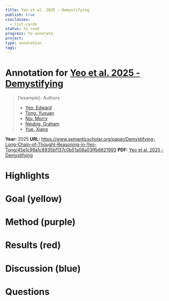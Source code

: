 ```yaml
---
title: Yeo et al. 2025 - Demystifying
publish: true
cssclasses:
  - list-cards
status: to read
progress: to annotate
project:
type: annotation
tags:
---
```

# Annotation for [Yeo et al. 2025 - Demystifying](Papers/References/Yeo%20et%20al.%202025%20-%20Demystifying)

> [!example]- Authors
> - [Yeo, Edward](Yeo%2C%20Edward)
> - [Tong, Yuxuan](Tong%2C%20Yuxuan)
> - [Niu, Morry](Niu%2C%20Morry)
> - [Neubig, Graham](Neubig%2C%20Graham)
> - [Yue, Xiang](Yue%2C%20Xiang)

**Year:** 2025
**URL:** https://www.semanticscholar.org/paper/Demystifying-Long-Chain-of-Thought-Reasoning-in-Yeo-Tong/45e1c99a1c8935bf137c0b51a08a03ffb6821993
**PDF:** [Yeo et al. 2025 - Demystifying](Papers/PDFs/Yeo%20et%20al.%202025%20-%20Demystifying%20Long%20Chain-of-Thought%20Reasoning%20in%20LLMs.pdf)

# Highlights


# Goal (yellow)


# Method (purple)


# Results (red)


# Discussion (blue)


# Questions

